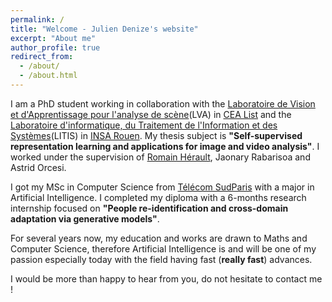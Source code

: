 ```yaml
---
permalink: /
title: "Welcome - Julien Denize's website"
excerpt: "About me"
author_profile: true
redirect_from: 
  - /about/
  - /about.html
---
```


I am a PhD student working in collaboration with the [Laboratoire de Vision et d'Apprentissage pour l'analyse de scène](https://kalisteo.cea.fr/index.php/ai/)(LVA) in [CEA List](https://list.cea.fr/fr/) and the [Laboratoire d'informatique, du Traitement de l'Information et des Systèmes](https://www.litislab.fr/)(LITIS) in [INSA Rouen](https://www.insa-rouen.fr/). My thesis subject is **"Self-supervised representation learning and applications for image and video analysis"**. I worked under the supervision of [Romain Hérault](https://rherault.pages.insa-rouen.fr/website/pages/welcome-fr.html), Jaonary Rabarisoa and Astrid Orcesi.

I got my MSc in Computer Science from [Télécom SudParis](https://www.telecom-sudparis.eu/) with a major in Artificial Intelligence. I completed my diploma with a 6-months research internship focused on **"People re-identification and cross-domain adaptation via generative models"**.

For several years now, my education and works are drawn to Maths and Computer Science, therefore Artificial Intelligence is and will be one of my passion especially today with the field having fast (**really fast**) advances.

I would be more than happy to hear from you, do not hesitate to contact me !
